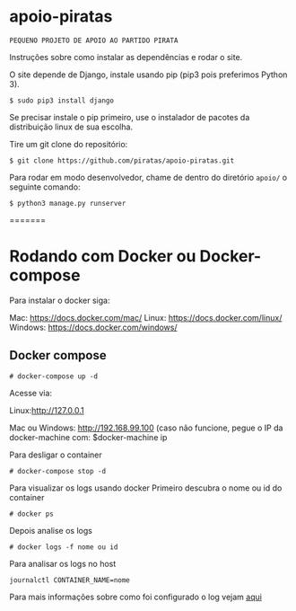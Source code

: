 # apoio-piratas

`PEQUENO PROJETO DE APOIO AO PARTIDO PIRATA`

Instruções sobre como instalar as dependências e rodar o site.

O site depende de Django, instale usando pip (pip3 pois preferimos Python 3).
```
$ sudo pip3 install django
```

Se precisar instale o pip primeiro, use o instalador de pacotes da distribuição linux de sua escolha.

Tire um git clone do repositório:
```
$ git clone https://github.com/piratas/apoio-piratas.git
```

Para rodar em modo desenvolvedor, chame de dentro do diretório `apoio/` o seguinte comando:
```
$ python3 manage.py runserver
```

=======

# Rodando com Docker ou Docker-compose

Para instalar o docker siga:

Mac: https://docs.docker.com/mac/
Linux: https://docs.docker.com/linux/
Windows: https://docs.docker.com/windows/


## Docker compose

```
# docker-compose up -d
```


Acesse via:

Linux:http://127.0.0.1

Mac ou Windows: http://192.168.99.100 (caso não funcione, pegue o IP da docker-machine com:  $docker-machine ip

Para desligar o container
```
# docker-compose stop -d
```

Para visualizar os logs usando docker
Primeiro descubra o nome ou id do container
```
# docker ps 
```

Depois analise os logs
```
# docker logs -f nome ou id
```

Para analisar os logs no host 
```
journalctl CONTAINER_NAME=nome
```

Para mais informações sobre como foi configurado o log vejam [aqui](https://docs.docker.com/engine/admin/logging/journald/)
